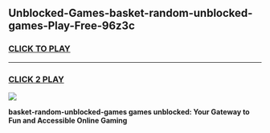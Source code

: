 
## Unblocked-Games-basket-random-unblocked-games-Play-Free-96z3c
<h3>
<a href="https://premium76.site?title=basket-random-unblocked-games&ref=09A">CLICK TO PLAY</a></h3>
<hr>

<h3>
<a href="https://premium76.site?title=basket-random-unblocked-games&ref=09A">CLICK 2 PLAY</a>
  
</h3>

<a href="https://premium76.site?title=basket-random-unblocked-games&ref=09A"><img src="https://clearcache.store/games.png"></a>


**basket-random-unblocked-games games unblocked: Your Gateway to Fun and Accessible Online Gaming**
